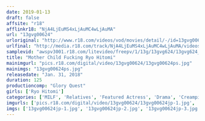 ```yaml
---
date: 2019-01-13
draft: false
affsite: "r18"
afflinkr18: "NjA4LjEuMS4xLjAuMC4wLjAuMA"
url: "13gvg00624"
urloriginal: "http://www.r18.com/videos/vod/movies/detail/-/id=13gvg00624"
urlfinal: "http://media.r18.com/track/NjA4LjEuMS4xLjAuMC4wLjAuMA/videos/vod/movies/detail/-/id=13gvg00624"
samplevid: "awspv3001.r18.com/litevideo/freepv/1/13g/13gvg624/13gvg624_dmb_w.mp4"
title: "Mother Child Fucking Ryo Hitomi"
mainimgurl: "pics.r18.com/digital/video/13gvg00624/13gvg00624ps.jpg"
mainimgs: "13gvg00624ps.jpg"
releasedate: "Jan. 31, 2018"
duration: 125
productioncomp: "Glory Quest"
girls: ['Ryo Hitomi']
categories: ['MILF', 'Relatives', 'Featured Actress', 'Drama', 'Creampie', 'Hi-Def']
imgurls: ['pics.r18.com/digital/video/13gvg00624/13gvg00624jp-1.jpg', 'pics.r18.com/digital/video/13gvg00624/13gvg00624jp-2.jpg', 'pics.r18.com/digital/video/13gvg00624/13gvg00624jp-3.jpg', 'pics.r18.com/digital/video/13gvg00624/13gvg00624jp-4.jpg', 'pics.r18.com/digital/video/13gvg00624/13gvg00624jp-5.jpg', 'pics.r18.com/digital/video/13gvg00624/13gvg00624jp-6.jpg', 'pics.r18.com/digital/video/13gvg00624/13gvg00624jp-7.jpg', 'pics.r18.com/digital/video/13gvg00624/13gvg00624jp-8.jpg', 'pics.r18.com/digital/video/13gvg00624/13gvg00624jp-9.jpg', 'pics.r18.com/digital/video/13gvg00624/13gvg00624jp-10.jpg', 'pics.r18.com/digital/video/13gvg00624/13gvg00624jp-11.jpg', 'pics.r18.com/digital/video/13gvg00624/13gvg00624jp-12.jpg', 'pics.r18.com/digital/video/13gvg00624/13gvg00624jp-13.jpg', 'pics.r18.com/digital/video/13gvg00624/13gvg00624jp-14.jpg', 'pics.r18.com/digital/video/13gvg00624/13gvg00624jp-15.jpg', 'pics.r18.com/digital/video/13gvg00624/13gvg00624jp-16.jpg', 'pics.r18.com/digital/video/13gvg00624/13gvg00624jp-17.jpg', 'pics.r18.com/digital/video/13gvg00624/13gvg00624jp-18.jpg', 'pics.r18.com/digital/video/13gvg00624/13gvg00624jp-19.jpg', 'pics.r18.com/digital/video/13gvg00624/13gvg00624jp-20.jpg']
imgs: ['13gvg00624jp-1.jpg', '13gvg00624jp-2.jpg', '13gvg00624jp-3.jpg', '13gvg00624jp-4.jpg', '13gvg00624jp-5.jpg', '13gvg00624jp-6.jpg', '13gvg00624jp-7.jpg', '13gvg00624jp-8.jpg', '13gvg00624jp-9.jpg', '13gvg00624jp-10.jpg', '13gvg00624jp-11.jpg', '13gvg00624jp-12.jpg', '13gvg00624jp-13.jpg', '13gvg00624jp-14.jpg', '13gvg00624jp-15.jpg', '13gvg00624jp-16.jpg', '13gvg00624jp-17.jpg', '13gvg00624jp-18.jpg', '13gvg00624jp-19.jpg', '13gvg00624jp-20.jpg']
---
```

